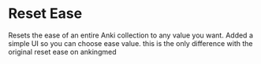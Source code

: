 # Reset Ease
 Resets the ease of an entire Anki collection to any value you want.
 Added a simple UI so you can choose ease value. this is the only difference with the original reset ease on ankingmed
 
